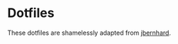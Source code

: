 # Dotfiles

These dotfiles are shamelessly adapted from
[jbernhard](https://github.com/jbernhard/dotfiles).
